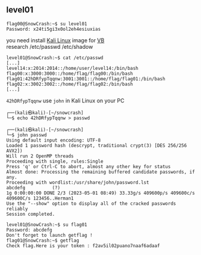 ## level01
```
flag00@SnowCrash:~$ su level01
Password: x24ti5gi3x0ol2eh4esiuxias
```
you need install [Kali Linux](https://www.kali.org/) image for [VB](https://www.kali.org/get-kali/#kali-virtual-machines)  
research /etc/passwd /etc/shadow
```
level01@SnowCrash:~$ cat /etc/passwd
[...]
level14:x:2014:2014::/home/user/level14:/bin/bash
flag00:x:3000:3000::/home/flag/flag00:/bin/bash
flag01:42hDRfypTqqnw:3001:3001::/home/flag/flag01:/bin/bash
flag02:x:3002:3002::/home/flag/flag02:/bin/bash
[...]
```
`42hDRfypTqqnw` use `john` in Kali Linux on your PC
```
┌──(kali㉿kali)-[~/snowcrash]
└─$ echo 42hDRfypTqqnw > passwd
```
```
┌──(kali㉿kali)-[~/snowcrash]
└─$ john passwd 
Using default input encoding: UTF-8
Loaded 1 password hash (descrypt, traditional crypt(3) [DES 256/256 AVX2])
Will run 2 OpenMP threads
Proceeding with single, rules:Single
Press 'q' or Ctrl-C to abort, almost any other key for status
Almost done: Processing the remaining buffered candidate passwords, if any.
Proceeding with wordlist:/usr/share/john/password.lst
abcdefg          (?)     
1g 0:00:00:00 DONE 2/3 (2023-05-01 08:49) 33.33g/s 409600p/s 409600c/s 409600C/s 123456..Herman1
Use the "--show" option to display all of the cracked passwords reliably
Session completed.
```
```
level01@SnowCrash:~$ su flag01 
Password: abcdefg
Don't forget to launch getflag !
flag01@SnowCrash:~$ getflag 
Check flag.Here is your token : f2av5il02puano7naaf6adaaf
```

